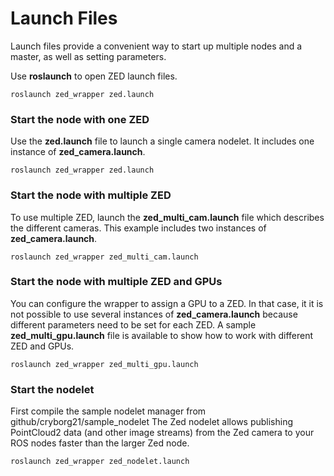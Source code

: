 # Launch Files

Launch files provide a convenient way to start up multiple nodes and a master, as well as setting parameters.

Use **roslaunch** to open ZED launch files.
```
roslaunch zed_wrapper zed.launch
```

### Start the node with one ZED
Use the **zed.launch** file to launch a single camera nodelet. It includes one instance of **zed\_camera.launch**.
```
roslaunch zed_wrapper zed.launch
```

### Start the node with multiple ZED
To use multiple ZED, launch the **zed\_multi\_cam.launch** file which describes the different cameras. This example includes two instances of **zed\_camera.launch**.
```
roslaunch zed_wrapper zed_multi_cam.launch
```

### Start the node with multiple ZED and GPUs
You can configure the wrapper to assign a GPU to a ZED. In that case, it it is not possible to use several instances of **zed\_camera.launch** because different parameters need to be set for each ZED.
A sample **zed\_multi\_gpu.launch** file is available to show how to work with different ZED and GPUs.
```
roslaunch zed_wrapper zed_multi_gpu.launch
```
### Start the nodelet
First compile the sample nodelet manager from github/cryborg21/sample_nodelet
The Zed nodelet allows publishing PointCloud2 data (and other image streams) from the Zed camera to your ROS nodes faster than the larger Zed node.
```
roslaunch zed_wrapper zed_nodelet.launch
```
